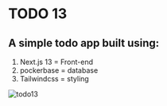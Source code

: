 # TODO 13
## A simple todo app built using:
1. Next.js 13 = Front-end
2. pockerbase = database
3. Tailwindcss = styling

![todo13](https://user-images.githubusercontent.com/50284068/206054340-9c5a20dc-420c-4268-bae7-3d0fb0625784.png)
